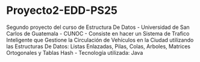 # Proyecto2-EDD-PS25
Segundo proyecto del curso de Estructura De Datos - Universidad de San Carlos de Guatemala - CUNOC - Consiste en hacer un Sistema de Trafico Inteligente que Gestione la Circulación de Vehículos en la Ciudad utilizando las Estructuras De Datos: Listas Enlazadas, Pilas, Colas, Arboles, Matrices Ortogonales y Tablas Hash - Tecnología utilizada: Java

